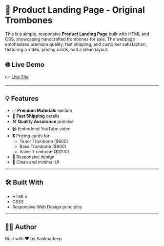 # 🎺 Product Landing Page - Original Trombones

This is a simple, responsive **Product Landing Page** built with HTML and CSS, showcasing handcrafted trombones for sale. The webpage emphasizes premium quality, fast shipping, and customer satisfaction, featuring a video, pricing cards, and a clean layout.

## 🌐 Live Demo

👉 [Live Site](https://sankhadeep02.github.io/Web-development/Product-landing-page/)

---

## 💡 Features

- ✅ **Premium Materials** section  
- 🚚 **Fast Shipping** details  
- 🛠️ **Quality Assurance** promise  
- 📹 Embedded YouTube video  
- 💲 Pricing cards for:
  - Tenor Trombone ($600)
  - Bass Trombone ($900)
  - Valve Trombone ($1200)
- 📱 Responsive design  
- 🎨 Clean and minimal UI

---

## 🛠️ Built With

- HTML5  
- CSS3  
- Responsive Web Design principles

---

## 🧑‍💻 Author

Built with ❤️ by Sankhadeep 
